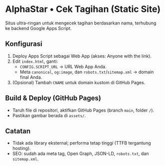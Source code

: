 # AlphaStar • Cek Tagihan (Static Site)

Situs ultra-ringan untuk mengecek tagihan berdasarkan nama, terhubung ke backend Google Apps Script.

## Konfigurasi
1. Deploy Apps Script sebagai Web App (akses: Anyone with the link).
2. Edit `index.html`, ganti:
   - `CONFIG.SCRIPT_URL` → URL Web App Anda.
   - Meta `canonical`, `og:image`, dan `robots.txt`/`sitemap.xml` → domain final Anda.
3. (Opsional) Tambah `CNAME` untuk domain kustom di GitHub Pages.

## Build & Deploy (GitHub Pages)
- Taruh file di repositori, aktifkan GitHub Pages (branch `main`, folder `/`).
- Pastikan gambar berada di `assets/`.

## Catatan
- Tidak ada library eksternal; performa tetap tinggi (TTFB tergantung hosting).
- SEO: sudah ada meta tag, Open Graph, JSON-LD, `robots.txt`, dan `sitemap.xml`.
